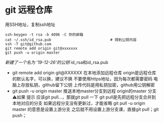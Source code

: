 # git 远程仓库
用SSH地址，复制ssh地址
```
ssh-keygen -t rsa -b 4096 -C 你的邮箱
cat ~/.ssh/id_rsa.pub                           # 得到公钥内容
ssh -T git@github.com
git remote add origin git@xxxxxxx
git push -u origin master
```
*新建了一个名为 ’19-12-26’的公钥*
 id_rsa和id_rsa.pub
* git remote add origin git@XXXXXX
在本地添加远程仓库
origin是远程仓库的默认名字，可以换，建议不换
不要使用https地址，因为每次都需要密码
电脑上存放私钥，github留下公钥
上传代码是用私钥加密，github用公钥解密
* git push -u origin master
推送本地master分支到远程 origin的master 分支
⚠️如果 提示 应该git pull…，那就git pull 一下
git pull是先把远程分支合并到本地对应的分支
如果远程分支没有更新过，才能省略 git pull
-u origin master 的意思是设置上游分支
之后就不用设置上游分支课，直接git pull；git push；
